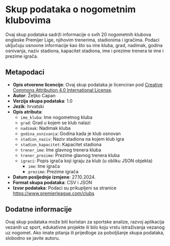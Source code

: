 # Skup podataka o nogometnim klubovima

Ovaj skup podataka sadrži informacije o svih 20 nogometnih klubova engleske Premijer Lige, njihovim trenerima, stadionima i igračima. Podaci uključuju osnovne informacije kao što su ime kluba, grad, nadimak, godina osnivanja, naziv stadiona, kapacitet stadiona, ime i prezime trenera te ime i prezime igrača. 

## Metapodaci

- **Opis otvorene licencije**: Ovaj skup podataka je licenciran pod [Creative Commons Attribution 4.0 International License](https://creativecommons.org/licenses/by/4.0/).
- **Autor**: Željko Capan
- **Verzija skupa podataka**: 1.0
- **Jezik**: hrvatski
- **Opis atributa**:
  - `ime_kluba`: Ime nogometnog kluba
  - `grad`: Grad u kojem se klub nalazi
  - `nadimak`: Nadimak kluba
  - `godina_osnivanja`: Godina kada je klub osnovan
  - `stadion_naziv`: Naziv stadiona na kojem klub igra
  - `stadion_kapacitet`: Kapacitet stadiona
  - `trener_ime`: Ime glavnog trenera kluba
  - `trener_prezime`: Prezime glavnog trenera kluba
  - `igraci`: Popis igrača koji igraju za klub (u obliku JSON objekta)
    - `ime`: Ime igrača
    - `prezime`: Prezime igrača
- **Datum posljednje izmjene**: 27.10.2024.
- **Format skupa podataka**: CSV i JSON
- **Izvor podataka**: Podaci su prikupljeni sa stranice https://www.premierleague.com/clubs

## Dodatne informacije

Ovaj skup podataka može biti koristan za sportske analize, razvoj aplikacija vezanih uz sport, edukativne projekte ili bilo koju vrstu istraživanja vezanog uz nogomet. Ako imate pitanja ili prijedloge za poboljšanje skupa podataka, slobodno se javite autoru.
